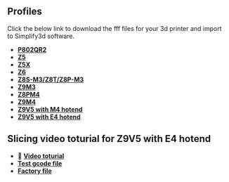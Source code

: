 ## Profiles
Click the below link to download the fff files for your 3d printer and import to Simplify3d software.
- [**P802QR2**](/Profiles/P802QR2.zip)
- [**Z5**](/Profiles/Z5.zip)
- [**Z5X**](/Profiles/Z5X.zip)
- [**Z6**](/Profiles/Z6.zip)
- [**Z8S-M3/Z8T/Z8P-M3**](/Profiles/Z8M3.zip)
- [**Z9M3**](/Profiles/Z9M3.zip)
- [**Z8PM4**](/Profiles/Z9M4.zip)
- [**Z9M4**](/Profiles/Z9M4.zip)
- [**Z9V5 with M4 hotend**](/Profiles/Z9V5-M4.zip)
- [**Z9V5 with E4 hotend**](/Profiles/Z9V5-E4.zip)


## Slicing video toturial for Z9V5 with E4 hotend
- :movie_camera: [**Video toturial**](Z9_E4/Z9E4-Simplify3d.mp4)
- [**Test gcode file**](Z9_E4/Z9E4_4CTest_s3d.zip)
- [**Factory file**](Z9_E4/Z9E4_4C_TEST_factory.zip)


